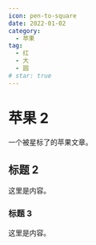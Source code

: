 ```yaml
---
icon: pen-to-square
date: 2022-01-02
category:
  - 苹果
tag:
  - 红
  - 大
  - 圆
# star: true
---
```


# 苹果 2

一个被星标了的苹果文章。

<!-- more -->

## 标题 2

这里是内容。

### 标题 3

这里是内容。
